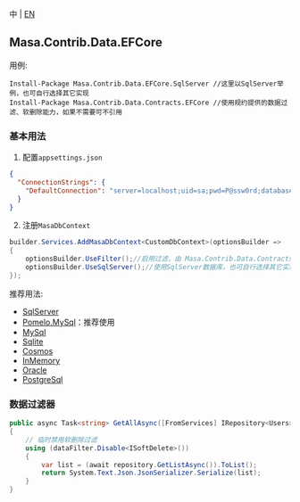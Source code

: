 中 | [EN](README.md)

## Masa.Contrib.Data.EFCore

用例:

``` powershelll
Install-Package Masa.Contrib.Data.EFCore.SqlServer //这里以SqlServer举例，也可自行选择其它实现
Install-Package Masa.Contrib.Data.Contracts.EFCore //使用规约提供的数据过滤、软删除能力，如果不需要可不引用
```

### 基本用法

1. 配置`appsettings.json`

``` appsettings.json
{
  "ConnectionStrings": {
    "DefaultConnection": "server=localhost;uid=sa;pwd=P@ssw0rd;database=identity"
  }
}
```

2. 注册`MasaDbContext`

``` C#
builder.Services.AddMasaDbContext<CustomDbContext>(optionsBuilder =>
{
    optionsBuilder.UseFilter();//启用过滤，由 Masa.Contrib.Data.Contracts.EFCore 提供
    optionsBuilder.UseSqlServer();//使用SqlServer数据库，也可自行选择其它实现
});
```

推荐用法:

- [SqlServer](../Masa.Contrib.Data.EFCore.SqlServer/README.zh-CN.md)
- [Pomelo.MySql](../Masa.Contrib.Data.EFCore.Pomelo.MySql/README.zh-CN.md)：推荐使用
- [MySql](../Masa.Contrib.Data.EFCore.MySql/README.zh-CN.md)
- [Sqlite](../Masa.Contrib.Data.EFCore.Sqlite/README.zh-CN.md)
- [Cosmos](../Masa.Contrib.Data.EFCore.Cosmos/README.zh-CN.md)
- [InMemory](../Masa.Contrib.Data.EFCore.InMemory/README.zh-CN.md)
- [Oracle](../Masa.Contrib.Data.EFCore.Oracle/README.zh-CN.md)
- [PostgreSql](../Masa.Contrib.Data.EFCore.PostgreSql/README.zh-CN.md)

### 数据过滤器

``` C#
public async Task<string> GetAllAsync([FromServices] IRepository<Users> repository, [FromServices] IDataFilter dataFilter)
{
    // 临时禁用软删除过滤
    using (dataFilter.Disable<ISoftDelete>())
    {
        var list = (await repository.GetListAsync()).ToList();
        return System.Text.Json.JsonSerializer.Serialize(list);
    }
}
```